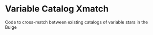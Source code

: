 # Variable Catalog Xmatch
Code to cross-match between existing catalogs of variable stars in the Bulge

